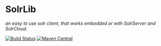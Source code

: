 # SolrLib
_an easy to use solr client, that works embedded or with SolrServer and SolrCloud._

[![Build Status](https://travis-ci.org/redlink-gmbh/solrlib.svg?branch=master)](https://travis-ci.org/redlink-gmbh/solrlib)
[![Maven Central](https://maven-badges.herokuapp.com/maven-central/io.redlink.solrlib/solrlib/badge.svg)](https://maven-badges.herokuapp.com/maven-central/io.redlink.solrlib/solrlib)
